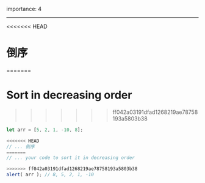 importance: 4

---

<<<<<<< HEAD
# 倒序
=======
# Sort in decreasing order
>>>>>>> ff042a03191dfad1268219ae78758193a5803b38

```js
let arr = [5, 2, 1, -10, 8];

<<<<<<< HEAD
// ... 倒序
=======
// ... your code to sort it in decreasing order

>>>>>>> ff042a03191dfad1268219ae78758193a5803b38
alert( arr ); // 8, 5, 2, 1, -10
```

